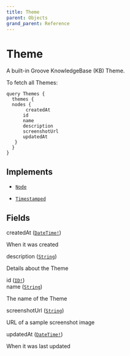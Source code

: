 ```yaml
---
title: Theme
parent: Objects
grand_parent: Reference
---
```


# Theme

A built-in Groove KnowledgeBase (KB) Theme.

To fetch all Themes:

```
query Themes {
  themes {
  nodes {
       createdAt
      id
      name
      description
      screenshotUrl
      updatedAt
   }
  }
}
```

## Implements

- <code><a href="/docs/reference/interface/node">Node</a></code>

- <code><a href="/docs/reference/interface/timestamped">Timestamped</a></code>

## Fields

<div class="field-entry ">
  <span id="created_at" class="field-name anchored">createdAt (<code><a href="/docs/reference/scalar/date_time">DateTime!</a></code>)</span>

  <div class="description-wrapper">
   <p>When it was created</p>

  </div>
</div>

<div class="field-entry ">
  <span id="description" class="field-name anchored">description (<code><a href="/docs/reference/scalar/string">String</a></code>)</span>

  <div class="description-wrapper">
   <p>Details about the Theme</p>

  </div>
</div>

<div class="field-entry ">
  <span id="id" class="field-name anchored">id (<code><a href="/docs/reference/scalar/id">ID!</a></code>)</span>

  <div class="description-wrapper">

  </div>
</div>

<div class="field-entry ">
  <span id="name" class="field-name anchored">name (<code><a href="/docs/reference/scalar/string">String</a></code>)</span>

  <div class="description-wrapper">
   <p>The name of the Theme</p>

  </div>
</div>

<div class="field-entry ">
  <span id="screenshot_url" class="field-name anchored">screenshotUrl (<code><a href="/docs/reference/scalar/string">String</a></code>)</span>

  <div class="description-wrapper">
   <p>URL of a sample screenshot image</p>

  </div>
</div>

<div class="field-entry ">
  <span id="updated_at" class="field-name anchored">updatedAt (<code><a href="/docs/reference/scalar/date_time">DateTime!</a></code>)</span>

  <div class="description-wrapper">
   <p>When it was last updated</p>

  </div>
</div>

